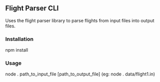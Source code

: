 ## Flight Parser CLI

Uses the flight parser library to parse flights from input files into output files.

### Installation

npm install

### Usage

node . path_to_input_file [path_to_output_file] (eg:  node . data/flight1.in)
